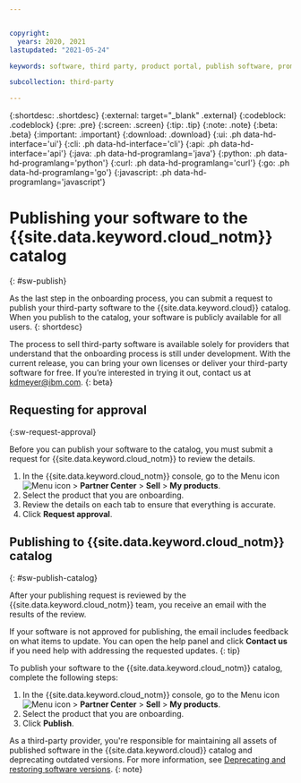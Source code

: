 ```yaml
---


copyright:
  years: 2020, 2021
lastupdated: "2021-05-24"

keywords: software, third party, product portal, publish software, promote software, partner portal, partners, sellers

subcollection: third-party

---
```


{:shortdesc: .shortdesc}
{:external: target="_blank" .external}
{:codeblock: .codeblock}
{:pre: .pre}
{:screen: .screen}
{:tip: .tip}
{:note: .note}
{:beta: .beta}
{:important: .important}
{:download: .download}
{:ui: .ph data-hd-interface='ui'}
{:cli: .ph data-hd-interface='cli'}
{:api: .ph data-hd-interface='api'}
{:java: .ph data-hd-programlang='java'}
{:python: .ph data-hd-programlang='python'}
{:curl: .ph data-hd-programlang='curl'}
{:go: .ph data-hd-programlang='go'}
{:javascript: .ph data-hd-programlang='javascript'}

# Publishing your software to the {{site.data.keyword.cloud_notm}} catalog
{: #sw-publish}

As the last step in the onboarding process, you can submit a request to publish your third-party software to the {{site.data.keyword.cloud}} catalog. When you publish to the catalog, your software is publicly available for all users. 
{: shortdesc}

The process to sell third-party software is available solely for providers that understand that the onboarding process is still under development. With the current release, you can bring your own licenses or deliver your third-party software for free. If you’re interested in trying it out, contact us at kdmeyer@ibm.com.
{: beta}

## Requesting for approval
{:sw-request-approval}

Before you can publish your software to the catalog, you must submit a request for {{site.data.keyword.cloud_notm}} to review the details.

1. In the {{site.data.keyword.cloud_notm}} console, go to the Menu icon ![Menu icon](../icons/icon_hamburger.svg) > **Partner Center** > **Sell** > **My products**.
1. Select the product that you are onboarding.
1. Review the details on each tab to ensure that everything is accurate. 
1. Click **Request approval**.

## Publishing to {{site.data.keyword.cloud_notm}} catalog
{: #sw-publish-catalog}

After your publishing request is reviewed by the {{site.data.keyword.cloud_notm}} team, you receive an email with the results of the review. 

If your software is not approved for publishing, the email includes feedback on what items to update. You can open the help panel and click **Contact us** if you need help with addressing the requested updates. 
{: tip}

To publish your software to the {{site.data.keyword.cloud_notm}} catalog, complete the following steps:

1. In the {{site.data.keyword.cloud_notm}} console, go to the Menu icon ![Menu icon](../icons/icon_hamburger.svg) > **Partner Center** > **Sell** > **My products**.
1. Select the product that you are onboarding.
1. Click **Publish**.

As a third-party provider, you're responsible for maintaining all assets of published software in the {{site.data.keyword.cloud}} catalog and deprecating outdated versions. For more information, see [Deprecating and restoring software versions](/docs/third-party?topic=account-dep-restore). 
{: note}
